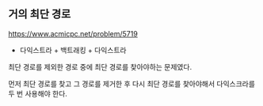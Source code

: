 ## 거의 최단 경로
https://www.acmicpc.net/problem/5719

- 다익스트라 + 백트래킹 + 다익스트라

최단 경로를 제외한 경로 중에 최단 경로를 찾아야하는 문제였다. 

먼저 최단 경로를 찾고 그 경로를 제거한 후 다시 최단 경로를 찾아야해서 다익스크라를 두 번 사용해야 한다.
